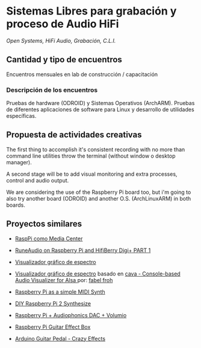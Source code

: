 # Sistemas Libres para grabación y proceso de Audio HiFi
*Open Systems, HiFi Audio, Grabación, C.L.I.*

## Cantidad y tipo de encuentros
  
Encuentros mensuales en lab de construcción / capacitación

### Descripción de los encuentros
  
Pruebas de hardware (ODROID) y Sistemas Operativos (ArchARM). 
Pruebas de diferentes aplicaciones de software para Linux 
y desarrollo de utilidades específicas.

## Propuesta de actividades creativas

The first thing to accomplish it's consistent recording with no more
than command line utilities throw the terminal (without window o desktop
manager).

A second stage will be to add visual monitoring and extra processes,
control and audio output.

We are considering the use of the Raspberry Pi board too, but i'm going
to also try another board (ODROID) and another O.S. (ArchLinuxARM) in
both boards.

## Proyectos similares

* [RaspPi como Media Center](http://www.audiophonics.fr/fr/appareils-hifi-dac/audiophonics-raspdac-lecteur-reseau-raspberry-pi-20-dac-sabre-p-10369.html)

* [RuneAudio on Raspberry Pi and HifiBerry Digi+ PART 1](https://youtu.be/DmeUxk14vCc)

* [Visualizador gráfico de espectro](https://www.youtube.com/watch?v=MuolDlA4yuA)

* [Visualizador gráfico de espectro](https://www.youtube.com/watch?v=MuolDlA4yuA) 
basado en  [cava - Console-based Audio Visualizer for Alsa ](https://www.youtube.com/watch?v=4hggegvjPjg)
por: [fabel froh](https://www.youtube.com/channel/UCdGTG_ZI5DhvJL0OqeMGVTQ)

* [Raspberry Pi as a simple MIDI Synth](https://www.youtube.com/watch?v=9SpiGhUE1q0)

* [DIY Raspberry Pi 2 Synthesize](https://www.youtube.com/watch?v=HRfP_w4xWms)

* [Raspberry Pi + Audiophonics DAC + Volumio](https://www.youtube.com/watch?v=xip1snTIYWs)

* [Raspberry Pi Guitar Effect Box](https://www.youtube.com/watch?v=bLcW70tcBX8)

* [Arduino Guitar Pedal - Crazy Effects](https://www.youtube.com/watch?v=PBU245L8hfg)
